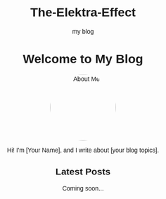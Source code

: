 # The-Elektra-Effect
my blog
<!DOCTYPE html>
<html lang="en">
<head>
    <meta charset="UTF-8">
    <meta name="viewport" content="width=device-width, initial-scale=1.0">
    <title>My Blog</title>
    <style>
        body { font-family: Arial, sans-serif; text-align: center; padding: 20px; }
        .container { max-width: 800px; margin: auto; }
        .about img { border-radius: 50%; width: 150px; }
    </style>
</head>
<body>
    <div class="container">
        <h1>Welcome to My Blog</h1>
        <div class="about">
            <img src="YOUR-IMAGE-URL" alt="About Me">
            <p>Hi! I'm [Your Name], and I write about [your blog topics].</p>
        </div>
        <h2>Latest Posts</h2>
        <p>Coming soon...</p>
    </div>
</body>
</html>

